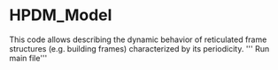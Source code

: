 # HPDM_Model
This code allows describing the dynamic behavior of reticulated frame structures (e.g. building frames) characterized by its periodicity.
''' Run main file'''